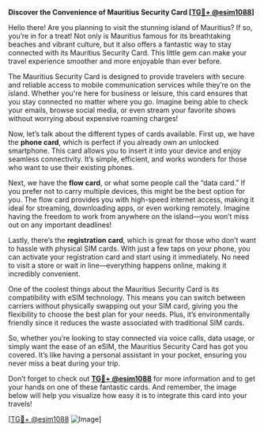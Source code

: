 **Discover the Convenience of Mauritius Security Card [[TG💪+ @esim1088](https://t.me/s/esim1088)]**

Hello there! Are you planning to visit the stunning island of Mauritius? If so, you’re in for a treat! Not only is Mauritius famous for its breathtaking beaches and vibrant culture, but it also offers a fantastic way to stay connected with its Mauritius Security Card. This little gem can make your travel experience smoother and more enjoyable than ever before.

The Mauritius Security Card is designed to provide travelers with secure and reliable access to mobile communication services while they’re on the island. Whether you're here for business or leisure, this card ensures that you stay connected no matter where you go. Imagine being able to check your emails, browse social media, or even stream your favorite shows without worrying about expensive roaming charges!

Now, let’s talk about the different types of cards available. First up, we have the **phone card**, which is perfect if you already own an unlocked smartphone. This card allows you to insert it into your device and enjoy seamless connectivity. It’s simple, efficient, and works wonders for those who want to use their existing phones. 

Next, we have the **flow card**, or what some people call the “data card.” If you prefer not to carry multiple devices, this might be the best option for you. The flow card provides you with high-speed internet access, making it ideal for streaming, downloading apps, or even working remotely. Imagine having the freedom to work from anywhere on the island—you won’t miss out on any important deadlines!

Lastly, there’s the **registration card**, which is great for those who don’t want to hassle with physical SIM cards. With just a few taps on your phone, you can activate your registration card and start using it immediately. No need to visit a store or wait in line—everything happens online, making it incredibly convenient.

One of the coolest things about the Mauritius Security Card is its compatibility with eSIM technology. This means you can switch between carriers without physically swapping out your SIM card, giving you the flexibility to choose the best plan for your needs. Plus, it’s environmentally friendly since it reduces the waste associated with traditional SIM cards.

So, whether you’re looking to stay connected via voice calls, data usage, or simply want the ease of an eSIM, the Mauritius Security Card has got you covered. It’s like having a personal assistant in your pocket, ensuring you never miss a beat during your trip.

Don’t forget to check out **[TG💪+ @esim1088](https://t.me/s/esim1088)** for more information and to get your hands on one of these fantastic cards. And remember, the image below will help you visualize how easy it is to integrate this card into your travels!

[[TG💪+ @esim1088](https://t.me/s/esim1088) ![Image](https://i.postimg.cc/Y0z9fWf4/image.png)]